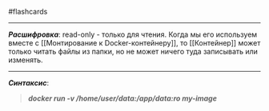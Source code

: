 #flashcards
***
***Расшифровка***: read-only - только для чтения.
Когда мы его используем вместе с [[Монтирование к Docker-контейнеру]], то [[Контейнер]] может только читать файлы из папки, но не может ничего туда записывать или изменять.
***
***Синтаксис***:
>***docker run -v /home/user/data:/app/data:ro my-image***
<!--SR:!2025-10-06,7,250-->